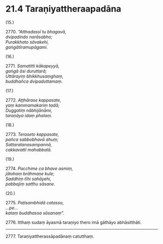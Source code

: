 

# 21.4 Taraṇiyattheraapadāna



(15.)

2770\. _“Atthadassī tu bhagavā,_  
_dvipadindo narāsabho;_  
_Purakkhato sāvakehi,_  
_gaṅgātīramupāgami._  


(16.)

2771\. _Samatitti kākapeyyā,_  
_gaṅgā āsi duruttarā;_  
_Uttārayiṃ bhikkhusaṃghaṃ,_  
_buddhañca dvipaduttamaṃ._  


(17.)

2772\. _Aṭṭhārase kappasate,_  
_yaṃ kammamakariṃ tadā;_  
_Duggatiṃ nābhijānāmi,_  
_taraṇāya idaṃ phalaṃ._  


(18.)

2773\. _Teraseto kappasate,_  
_pañca sabbobhavā ahuṃ;_  
_Sattaratanasampannā,_  
_cakkavattī mahabbalā._  


(19.)

2774\. _Pacchime ca bhave asmiṃ,_  
_jātohaṃ brāhmaṇe kule;_  
_Saddhiṃ tīhi sahāyehi,_  
_pabbajiṃ satthu sāsane._  


(20.)

2775\. _Paṭisambhidā catasso,_  
_…pe…_  
_kataṃ buddhassa sāsanaṃ”._  


2776\. Itthaṃ sudaṃ āyasmā taraṇiyo thero imā gāthāyo abhāsitthāti.

---

2777\. Taraṇiyattherassāpadānaṃ catutthaṃ.





